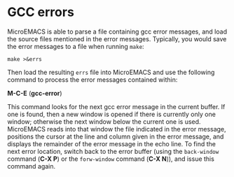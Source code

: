 # GCC errors

MicroEMACS is able to parse a file containing gcc error messages, and
load the source files mentioned in the error messages.  Typically, you would
save the error messages to a file when running `make`:

    make >&errs

Then load the resulting `errs` file into MicroEMACS and use
the following command to process the error messages contained within:

**M-C-E** (**gcc-error**)

This command looks for the next gcc error message in the current buffer.
If one is found, then a new window is opened if there is currently only
one window; otherwise the next window below the current one is used.
MicroEMACS reads into that window the file indicated in
the error message, positions the cursor at the line and column given
in the error message, and displays the remainder of the error message
in the echo line.  To find the next error location, switch
back to the error buffer (using the `back-window` command (**C-X P**)
or the `forw-window` command (**C-X N**)),
and issue this command again.
